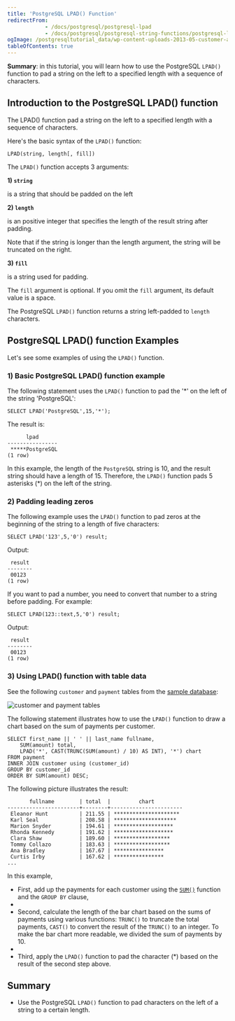 ```yaml
---
title: 'PostgreSQL LPAD() Function'
redirectFrom:
            - /docs/postgresql/postgresql-lpad 
            - /docs/postgresql/postgresql-string-functions/postgresql-lpad/
ogImage: /postgresqltutorial_data/wp-content-uploads-2013-05-customer-and-payment-tables.png
tableOfContents: true
---
```



**Summary**: in this tutorial, you will learn how to use the PostgreSQL `LPAD()` function to pad a string on the left to a specified length with a sequence of characters.





## Introduction to the PostgreSQL LPAD() function





The LPAD() function pad a string on the left to a specified length with a sequence of characters.





Here's the basic syntax of the `LPAD()` function:





```
LPAD(string, length[, fill])
```





The `LPAD()` function accepts 3 arguments:





**1) `string`**





is a string that should be padded on the left





**2) `length`**





is an positive integer that specifies the length of the result string after padding.





Note that if the string is longer than the length argument, the string will be truncated on the right.





**3) `fill`**





is a string used for padding.





The `fill` argument is optional. If you omit the `fill` argument, its default value is a space.





The PostgreSQL `LPAD()` function returns a string left-padded to `length` characters.





## PostgreSQL LPAD() function Examples





Let's see some examples of using the `LPAD()` function.





### 1) Basic PostgreSQL LPAD() function example





The following statement uses the `LPAD()` function to pad the '\*' on the left of the string 'PostgreSQL':





```
SELECT LPAD('PostgreSQL',15,'*');
```





The result is:





```
      lpad
----------------
 *****PostgreSQL
(1 row)
```





In this example, the length of the `PostgreSQL` string is 10, and the result string should have a length of 15. Therefore, the `LPAD()` function pads 5 asterisks (\*) on the left of the string.





### 2) Padding leading zeros





The following example uses the `LPAD()` function to pad zeros at the beginning of the string to a length of five characters:





```
SELECT LPAD('123',5,'0') result;
```





Output:





```
 result
--------
 00123
(1 row)
```





If you want to pad a number, you need to convert that number to a string before padding. For example:





```
SELECT LPAD(123::text,5,'0') result;
```





Output:





```
 result
--------
 00123
(1 row)
```





### 3) Using LPAD() function with table data





See the following `customer` and `payment` tables from the [sample database](https://www.postgresqltutorial.com/postgresql-getting-started/postgresql-sample-database/):





![customer and payment tables](/postgresqltutorial_data/wp-content-uploads-2013-05-customer-and-payment-tables.png)





The following statement illustrates how to use the `LPAD()` function to draw a chart based on the sum of payments per customer.





```
SELECT first_name || ' ' || last_name fullname,
    SUM(amount) total,
    LPAD('*', CAST(TRUNC(SUM(amount) / 10) AS INT), '*') chart
FROM payment
INNER JOIN customer using (customer_id)
GROUP BY customer_id
ORDER BY SUM(amount) DESC;
```





The following picture illustrates the result:





```
       fullname        | total  |         chart
-----------------------+--------+-----------------------
 Eleanor Hunt          | 211.55 | *********************
 Karl Seal             | 208.58 | ********************
 Marion Snyder         | 194.61 | *******************
 Rhonda Kennedy        | 191.62 | *******************
 Clara Shaw            | 189.60 | ******************
 Tommy Collazo         | 183.63 | ******************
 Ana Bradley           | 167.67 | ****************
 Curtis Irby           | 167.62 | ****************
...
```





In this example,





- First, add up the payments for each customer using the [`SUM()`](https://www.postgresqltutorial.com/postgresql-aggregate-functions/postgresql-sum-function/) function and the `GROUP BY` clause,
-
- Second, calculate the length of the bar chart based on the sums of payments using various functions: `TRUNC()` to truncate the total payments, `CAST()` to convert the result of the `TRUNC()` to an integer. To make the bar chart more readable, we divided the sum of payments by 10.
-
- Third, apply the `LPAD()` function to pad the character (\*) based on the result of the second step above.





## Summary





- Use the PostgreSQL `LPAD()` function to pad characters on the left of a string to a certain length.


